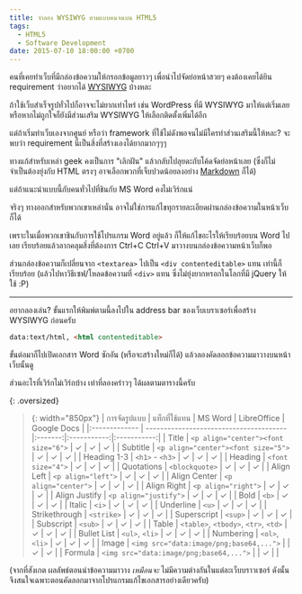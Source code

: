 ```yaml
---
title: จำลอง WYSIWYG ตามแบบคนจนบน HTML5
tags:
  - HTML5
  - Software Development
date: 2015-07-10 18:00:00 +0700
---
```


คนที่เคยทำเว็บที่มีกล่องข้อความให้กรอกข้อมูลยาวๆ เพื่อนำไปจัดย่อหน้าสวยๆ คงต้องเคยได้ยิน requirement ว่าอยากได้ [WYSIWYG][] บ้างหละ

ถ้าใช้เว็บสำเร็จรูปทั่วไปก็อาจจะไม่ยากเท่าไหร่ เช่น WordPress ที่มี WYSIWYG มาให้แต่เริ่มเลย หรือหากไม่ถูกใจก็ยังมีส่วนเสริม WYSIWYG ให้เลือกติดตั้งเพิ่มได้อีก

แต่ถ้าเริ่มทำเว็บเองจากศูนย์ หรือว่า framework ที่ใช้ไม่ดังพอจนไม่มีใครทำส่วนเสริมนี้ให้หละ? จะพบว่า requirement นี่เป็นสิ่งที่สร้างเองได้ยากมากๆๆๆ

ทางแก้สำหรับเหล่า geek คงเป็นการ "เลิกฝัน" แล้วกลับไปลุยดะกับโค้ดจัดย่อหน้าเลย (ซึ่งก็ไม่จำเป็นต้องยุ่งกับ HTML ตรงๆ อาจเลือกพวกที่เจ็บปวดน้อยลงอย่าง [Markdown][] ก็ได้)

แต่ถ้าแนะนำแบบนี้กับคนทั่วไปที่ชินกับ MS Word คงไม่เวิร์กแน่

จริงๆ ทางออกสำหรับพวกเขาเหล่านั่น อาจไม่ใช่การแก้ไขทุกรายละเอียดผ่านกล่องข้อความในหน้าเว็บก็ได้

เพราะในเมื่อพวกเขาชินกับการใช้โปรแกรม Word อยู่แล้ว ก็ให้แก้ไขอะไรให้เรียบร้อยบน Word ไปเลย เรียบร้อยแล้วลากคลุมสิ่งที่ต้องการ Ctrl+C Ctrl+V มาวางบนกล่องข้อความหน้าเว็บก็พอ

ส่วนกล่องข้อความก็เปลี่ยนจาก `<textarea>` ไปเป็น `<div contenteditable>` แทน เท่านี้ก็เรียบร้อย (แล้วไปหาวิธีเซฟ/โหลดข้อความที่ `<div>` แทน ซึ่งไม่ยุ่งยากหรอกในโลกที่มี jQuery ให้ใช้ :P)

---

อยากลองเล่น? ขั้นแรกให้พิมพ์ตามนี้ลงไปใน address bar ของเว็บเบราเซอร์เพื่อสร้าง WYSIWYG ก่อนครับ

``` html
data:text/html, <html contenteditable>
```

ขั้นต่อมาก็ไปเปิดเอกสาร Word ซักอัน (หรือจะสร้างใหม่ก็ได้) แล้วลองคัดลอกข้อความมาวางบนหน้าเว็บนั้นดู

ส่วนอะไรที่เวิร์กไม่เวิร์กบ้าง เท่าที่ลองคร่าวๆ ได้ผลตามตารางนี้ครับ

{: .oversized}
> {: width="850px"}
> |   การจัดรูปแบบ  |                แท็กที่ใช้แทน                | MS Word | LibreOffice | Google Docs |
> |:------------- | --------------------------------------- |:-------:|:-----------:|:-----------:|
> | Title         | `<p align="center"><font size="6">`     |    ✓    |       ✓     |       ✓     |
> | Subtitle      | `<p align="center"><font size="5">`     |    ✓    |       ✓     |       ✓     |
> | Heading 1-3   | `<h1>` - `<h3>`                         |    ✓    |       ✓     |       ✓     |
> | Heading       | `<font size="4">`                       |    ✓    |       ✓     |       ✓     |
> | Quotations    | `<blockquote>`                          |    ✓    |       ✓     |       ✓     |
> | Align Left    | `<p align="left">`                      |    ✓    |       ✓     |       ✓     |
> | Align Center  | `<p align="center">`                    |    ✓    |       ✓     |       ✓     |
> | Align Right   | `<p align="right">`                     |    ✓    |       ✓     |       ✓     |
> | Align Justify | `<p align="justify">`                   |    ✓    |       ✓     |       ✓     |
> | Bold          | `<b>`                                   |    ✓    |       ✓     |       ✓     |
> | Italic        | `<i>`                                   |    ✓    |       ✓     |       ✓     |
> | Underline     | `<u>`                                   |    ✓    |       ✓     |       ✓     |
> | Strikethrough | `<strike>`                              |    ✓    |       ✓     |       ✓     |
> | Superscript   | `<sup>`                                 |    ✓    |       ✓     |       ✓     |
> | Subscript     | `<sub>`                                 |    ✓    |       ✓     |       ✓     |
> | Table         | `<table>`, `<tbody>`, `<tr>`, `<td>`    |    ✓    |       ✓     |       ✓     |
> | Bullet List   | `<ul>`, `<li>`                          |    ✓    |       ✓     |       ✓     |
> | Numbering     | `<ol>`, `<li>`                          |    ✓    |       ✓     |       ✓     |
> | Image         | `<img src="data:image/png;base64,...">` |         |       ✓     |       ✓     |
> | Formula       | `<img src="data:image/png;base64,...">` |         |       ✓     |             |

(จากที่สังเกต ผลลัพธ์ตอนนำข้อความมาวาง _เหมือนจะ_ ไม่มีความต่างกันในแต่ละเว็บบราวเซอร์ ดังนั้นจึงสนใจเฉพาะตอนคัดลอกมาจากโปรแกรมแก้ไขเอกสารอย่างเดียวครับ)


[WYSIWYG]: //en.wikipedia.org/wiki/WYSIWYG
[Markdown]: //en.wikipedia.org/wiki/Markdown
